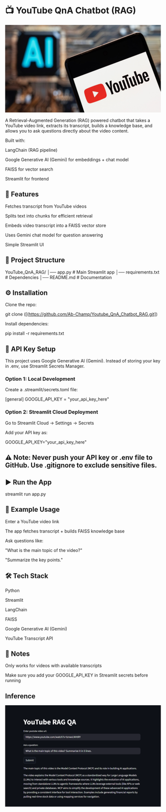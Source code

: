 # 📺 YouTube QnA Chatbot (RAG)
![Thumbnail](assets/yt_thumbnail.jpg)

A Retrieval-Augmented Generation (RAG) powered chatbot that takes a YouTube video link, extracts its transcript, builds a knowledge base, and allows you to ask questions directly about the video content.

Built with:

LangChain (RAG pipeline)

Google Generative AI (Gemini) for embeddings + chat model

FAISS for vector search

Streamlit for frontend


## 🚀 Features

Fetches transcript from YouTube videos

Splits text into chunks for efficient retrieval

Embeds video transcript into a FAISS vector store

Uses Gemini chat model for question answering

Simple Streamlit UI

## 📂 Project Structure

YouTube_QnA_RAG/
│── app.py                # Main Streamlit app
│── requirements.txt      # Dependencies
│── README.md             # Documentation

## ⚙️ Installation

Clone the repo:

git clone ([(https://github.com/Ab-Champ/Youtube_QnA_Chatbot_RAG.git])

Install dependencies:

pip install -r requirements.txt

## 🔑 API Key Setup

This project uses Google Generative AI (Gemini).
Instead of storing your key in .env, use Streamlit Secrets Manager.

### Option 1: Local Development

Create a .streamlit/secrets.toml file:

[general]
GOOGLE_API_KEY = "your_api_key_here"

### Option 2: Streamlit Cloud Deployment

Go to Streamlit Cloud → Settings → Secrets

Add your API key as:

GOOGLE_API_KEY="your_api_key_here"


## ⚠️ Note: Never push your API key or .env file to GitHub. Use .gitignore to exclude sensitive files.

## ▶️ Run the App
streamlit run app.py

## 📝 Example Usage

Enter a YouTube video link

The app fetches transcript + builds FAISS knowledge base

Ask questions like:

"What is the main topic of the video?"

"Summarize the key points."

## 🛠️ Tech Stack

Python

Streamlit

LangChain

FAISS

Google Generative AI (Gemini)

YouTube Transcript API

## 📌 Notes

Only works for videos with available transcripts

Make sure you add your GOOGLE_API_KEY in Streamlit secrets before running

## Inference
![YouTube QnA Demo](assets/app_demo.png)
